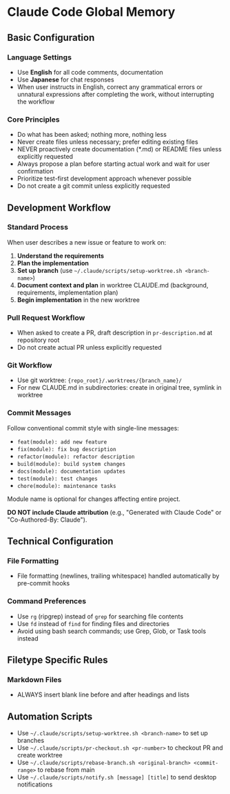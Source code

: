# Claude Code Global Memory

## Basic Configuration

### Language Settings

- Use **English** for all code comments, documentation
- Use **Japanese** for chat responses
- When user instructs in English, correct any grammatical errors or unnatural expressions after completing the work, without interrupting the workflow

### Core Principles

- Do what has been asked; nothing more, nothing less
- Never create files unless necessary; prefer editing existing files
- NEVER proactively create documentation (*.md) or README files unless explicitly requested
- Always propose a plan before starting actual work and wait for user confirmation
- Prioritize test-first development approach whenever possible
- Do not create a git commit unless explicitly requested

## Development Workflow

### Standard Process

When user describes a new issue or feature to work on:

1. **Understand the requirements**
2. **Plan the implementation**
3. **Set up branch** (use `~/.claude/scripts/setup-worktree.sh <branch-name>`)
4. **Document context and plan** in worktree CLAUDE.md (background, requirements, implementation plan)
5. **Begin implementation** in the new worktree

### Pull Request Workflow

- When asked to create a PR, draft description in `pr-description.md` at repository root
- Do not create actual PR unless explicitly requested

### Git Workflow

- Use git worktree: `{repo_root}/.worktrees/{branch_name}/`
- For new CLAUDE.md in subdirectories: create in original tree, symlink in worktree

### Commit Messages

Follow conventional commit style with single-line messages:

- `feat(module): add new feature`
- `fix(module): fix bug description`
- `refactor(module): refactor description`
- `build(module): build system changes`
- `docs(module): documentation updates`
- `test(module): test changes`
- `chore(module): maintenance tasks`

Module name is optional for changes affecting entire project.

**DO NOT include Claude attribution** (e.g., "Generated with Claude Code" or "Co-Authored-By: Claude").

## Technical Configuration

### File Formatting

- File formatting (newlines, trailing whitespace) handled automatically by pre-commit hooks

### Command Preferences

- Use `rg` (ripgrep) instead of `grep` for searching file contents
- Use `fd` instead of `find` for finding files and directories
- Avoid using bash search commands; use Grep, Glob, or Task tools instead

## Filetype Specific Rules

### Markdown Files

- ALWAYS insert blank line before and after headings and lists

## Automation Scripts

- Use `~/.claude/scripts/setup-worktree.sh <branch-name>` to set up branches
- Use `~/.claude/scripts/pr-checkout.sh <pr-number>` to checkout PR and create worktree
- Use `~/.claude/scripts/rebase-branch.sh <original-branch> <commit-range>` to rebase from main
- Use `~/.claude/scripts/notify.sh [message] [title]` to send desktop notifications
